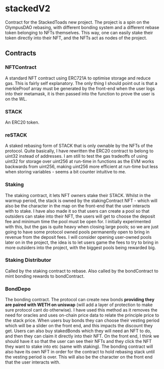 # **stackedV2**

Contract for the StackedToads new project. The project is a spin on the OlympusDAO rebasing, with different bonding system and a different rebase token belonging to NFTs themselves. This way, one can easily stake their token directly into their NFT, and the NFTs act as nodes of the project.

## Contracts

### NFTContract 
A standard NFT contract using ERC721A to optimise storage and reduce gas. This is fairly self explanatory.
The only thing I should point out is that a merkleProof array must be generated by the front-end when the user logs into their metamask, it is then passed into the function to prove the user is on the WL.

### STACK 
An ERC20 token.

### reSTACK 
A staked rebasing form of STACK that is only ownable by the NFTs of the protocol. Quite basically, I have rewritten the ERC20 contract to belong to uint32 instead of addresses. I am still to test the gas tradeoffs of using uint32 for storage over uint256 at run-time in functions as the EVM works backwards from uint256, making uint256 more efficient at run-time but less when storing variables - seems a bit counter intuitive to me. 

### Staking
The staking contract, it lets NFT owners stake their STACK. Whilst in the warmup period, the stack is owned by the stakingContract NFT - which will also be the character in the map on the front-end that the user interacts with to stake. I have also made it so that users can create a pool so that outsiders can stake into their NFT, the users will get to choose the deposit fee and minimum time the pool must be open for. I initially experimented with this, but the gas is quite heavy when closing large pools; so we are just going to have some protocol owned pools permanently open to bring in revenue from the deposit fees. I will consider opening user-owned pools later on in the project, the idea is to let users game the fees to try to bring in more outsiders into the project, with the biggest pools being rewarded big.

### Staking Distributor
Called by the staking contract to rebase. Also called by the bondContract to mint bonding rewards to bondContract. 

### BondDepo 
The bonding contract. The protocol can create new bonds **providing they are paired with WETH on uniswap** (will add a layer of protection to make sure protocol cant do otherwise). I have used this method as it removes the need for oracles and uses on-chain price data to relate the principle price to the stack price. When users buy bonds they can choose their vesting period which will be a slider on the front end, and this impacts the discount they get. Users can also buy stakedBonds which they will need an NFT to do, and then they can claim it directly into their NFT. On the front end, I think we should have it so that the user can see their NFTs and they click the NFT they want to stake into etc (same with staking). The bonding contract will also have its own NFT in order for the contract to hold rebasing stack until the vesting period is over. This will also be the character on the front end that the user interacts with.
